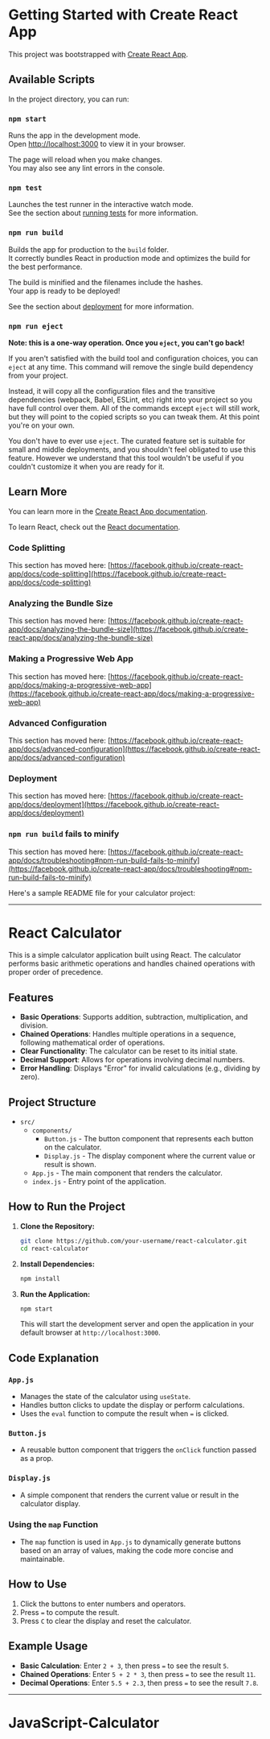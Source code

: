 # Getting Started with Create React App

This project was bootstrapped with [Create React App](https://github.com/facebook/create-react-app).

## Available Scripts

In the project directory, you can run:

### `npm start`

Runs the app in the development mode.\
Open [http://localhost:3000](http://localhost:3000) to view it in your browser.

The page will reload when you make changes.\
You may also see any lint errors in the console.

### `npm test`

Launches the test runner in the interactive watch mode.\
See the section about [running tests](https://facebook.github.io/create-react-app/docs/running-tests) for more information.

### `npm run build`

Builds the app for production to the `build` folder.\
It correctly bundles React in production mode and optimizes the build for the best performance.

The build is minified and the filenames include the hashes.\
Your app is ready to be deployed!

See the section about [deployment](https://facebook.github.io/create-react-app/docs/deployment) for more information.

### `npm run eject`

**Note: this is a one-way operation. Once you `eject`, you can't go back!**

If you aren't satisfied with the build tool and configuration choices, you can `eject` at any time. This command will remove the single build dependency from your project.

Instead, it will copy all the configuration files and the transitive dependencies (webpack, Babel, ESLint, etc) right into your project so you have full control over them. All of the commands except `eject` will still work, but they will point to the copied scripts so you can tweak them. At this point you're on your own.

You don't have to ever use `eject`. The curated feature set is suitable for small and middle deployments, and you shouldn't feel obligated to use this feature. However we understand that this tool wouldn't be useful if you couldn't customize it when you are ready for it.

## Learn More

You can learn more in the [Create React App documentation](https://facebook.github.io/create-react-app/docs/getting-started).

To learn React, check out the [React documentation](https://reactjs.org/).

### Code Splitting

This section has moved here: [https://facebook.github.io/create-react-app/docs/code-splitting](https://facebook.github.io/create-react-app/docs/code-splitting)

### Analyzing the Bundle Size

This section has moved here: [https://facebook.github.io/create-react-app/docs/analyzing-the-bundle-size](https://facebook.github.io/create-react-app/docs/analyzing-the-bundle-size)

### Making a Progressive Web App

This section has moved here: [https://facebook.github.io/create-react-app/docs/making-a-progressive-web-app](https://facebook.github.io/create-react-app/docs/making-a-progressive-web-app)

### Advanced Configuration

This section has moved here: [https://facebook.github.io/create-react-app/docs/advanced-configuration](https://facebook.github.io/create-react-app/docs/advanced-configuration)

### Deployment

This section has moved here: [https://facebook.github.io/create-react-app/docs/deployment](https://facebook.github.io/create-react-app/docs/deployment)

### `npm run build` fails to minify

This section has moved here: [https://facebook.github.io/create-react-app/docs/troubleshooting#npm-run-build-fails-to-minify](https://facebook.github.io/create-react-app/docs/troubleshooting#npm-run-build-fails-to-minify)



Here's a sample README file for your calculator project:

---

# **React Calculator**

This is a simple calculator application built using React. The calculator performs basic arithmetic operations and handles chained operations with proper order of precedence.

## **Features**

- **Basic Operations**: Supports addition, subtraction, multiplication, and division.
- **Chained Operations**: Handles multiple operations in a sequence, following mathematical order of operations.
- **Clear Functionality**: The calculator can be reset to its initial state.
- **Decimal Support**: Allows for operations involving decimal numbers.
- **Error Handling**: Displays "Error" for invalid calculations (e.g., dividing by zero).

## **Project Structure**

- `src/`
  - `components/`
    - `Button.js` - The button component that represents each button on the calculator.
    - `Display.js` - The display component where the current value or result is shown.
  - `App.js` - The main component that renders the calculator.
  - `index.js` - Entry point of the application.

## **How to Run the Project**

1. **Clone the Repository:**
   ```bash
   git clone https://github.com/your-username/react-calculator.git
   cd react-calculator
   ```

2. **Install Dependencies:**
   ```bash
   npm install
   ```

3. **Run the Application:**
   ```bash
   npm start
   ```

   This will start the development server and open the application in your default browser at `http://localhost:3000`.

## **Code Explanation**

### `App.js`

- Manages the state of the calculator using `useState`.
- Handles button clicks to update the display or perform calculations.
- Uses the `eval` function to compute the result when `=` is clicked.

### `Button.js`

- A reusable button component that triggers the `onClick` function passed as a prop.

### `Display.js`

- A simple component that renders the current value or result in the calculator display.

### **Using the `map` Function**

- The `map` function is used in `App.js` to dynamically generate buttons based on an array of values, making the code more concise and maintainable.

## **How to Use**

1. Click the buttons to enter numbers and operators.
2. Press `=` to compute the result.
3. Press `C` to clear the display and reset the calculator.

## **Example Usage**

- **Basic Calculation**: Enter `2 + 3`, then press `=` to see the result `5`.
- **Chained Operations**: Enter `5 + 2 * 3`, then press `=` to see the result `11`.
- **Decimal Operations**: Enter `5.5 + 2.3`, then press `=` to see the result `7.8`.



---
# JavaScript-Calculator
